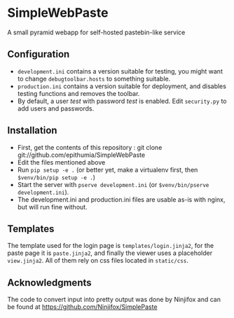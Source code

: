 SimpleWebPaste
==============

A small pyramid webapp for self-hosted pastebin-like service


Configuration
-------------

  - ```development.ini``` contains a version suitable for testing, you might want to change ```debugtoolbar.hosts``` to something suitable.
  - ```production.ini``` contains a version suitable for deployment, and disables testing functions and removes the toolbar.
  - By default, a user _test_ with password _test_ is enabled. Edit ```security.py``` to add users and passwords.

Installation
------------

  - First, get the contents of this repository : git clone git://github.com/epithumia/SimpleWebPaste
  - Edit the files mentioned above
  - Run ```pip setup -e .``` (or better yet, make a virtualenv first, then ```$venv/bin/pip setup -e .```)
  - Start the server with ```pserve development.ini``` (or ```$venv/bin/pserve development.ini```).
  - The development.ini and production.ini files are usable as-is with nginx, but will run fine without.

Templates
---------
The template used for the login page is ```templates/login.jinja2```, for the paste page it is ```paste.jinja2```, and finally the viewer uses a placeholder ```view.jinja2```. All of them rely on css files located in ```static/css```.

Acknowledgments
---------------
The code to convert input into pretty output was done by Ninjifox and can be found at https://github.com/Ninjifox/SimplePaste
